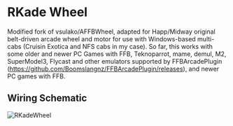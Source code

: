 # RKade Wheel

Modified fork of vsulako/AFFBWheel, adapted for Happ/Midway original belt-driven arcade wheel and motor for use with Windows-based multi-cabs (Cruisin Exotica and NFS cabs in my case).
So far, this works with some older and newer PC Games with FFB, Teknoparrot, mame, demul, M2, SuperModel3, Flycast and other emulators supported by FFBArcadePlugin (https://github.com/Boomslangnz/FFBArcadePlugin/releases), and newer PC games with FFB.

<h2>Wiring Schematic</h2>

![RKadeWheel](https://github.com/user-attachments/assets/42a19ffd-b6f9-4e99-b6d0-026121c9d7a7)



